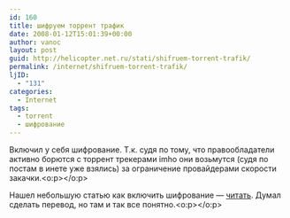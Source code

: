 ```yaml
---
id: 160
title: шифруем торрент трафик
date: 2008-01-12T15:01:39+00:00
author: vanoc
layout: post
guid: http://helicopter.net.ru/stati/shifruem-torrent-trafik/
permalink: /internet/shifruem-torrent-trafik/
ljID:
  - "131"
categories:
  - Internet
tags:
  - torrent
  - шифрование
---
```

Включил у себя шифрование. Т.к. судя по тому, что правообладатели активно борются с торрент трекерами imho они возьмутся (судя по постам в инете уже взялись) за ограничение провайдерами скорости закачки.<o:p></o:p>

Нашел небольшую статью как включить шифрование &#8212; [читать](http://torrentfreak.com/how-to-encrypt-bittorrent-traffic/). Думал сделать перевод, но там и так все понятно.<o:p></o:p>
